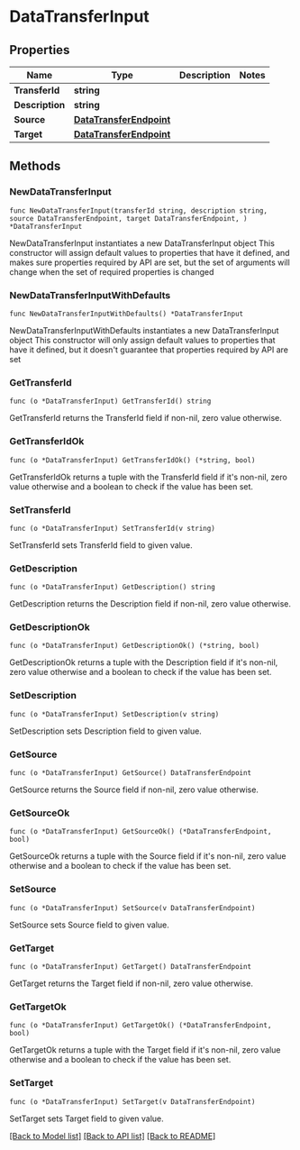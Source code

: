 # DataTransferInput

## Properties

Name | Type | Description | Notes
------------ | ------------- | ------------- | -------------
**TransferId** | **string** |  | 
**Description** | **string** |  | 
**Source** | [**DataTransferEndpoint**](DataTransferEndpoint.md) |  | 
**Target** | [**DataTransferEndpoint**](DataTransferEndpoint.md) |  | 

## Methods

### NewDataTransferInput

`func NewDataTransferInput(transferId string, description string, source DataTransferEndpoint, target DataTransferEndpoint, ) *DataTransferInput`

NewDataTransferInput instantiates a new DataTransferInput object
This constructor will assign default values to properties that have it defined,
and makes sure properties required by API are set, but the set of arguments
will change when the set of required properties is changed

### NewDataTransferInputWithDefaults

`func NewDataTransferInputWithDefaults() *DataTransferInput`

NewDataTransferInputWithDefaults instantiates a new DataTransferInput object
This constructor will only assign default values to properties that have it defined,
but it doesn't guarantee that properties required by API are set

### GetTransferId

`func (o *DataTransferInput) GetTransferId() string`

GetTransferId returns the TransferId field if non-nil, zero value otherwise.

### GetTransferIdOk

`func (o *DataTransferInput) GetTransferIdOk() (*string, bool)`

GetTransferIdOk returns a tuple with the TransferId field if it's non-nil, zero value otherwise
and a boolean to check if the value has been set.

### SetTransferId

`func (o *DataTransferInput) SetTransferId(v string)`

SetTransferId sets TransferId field to given value.


### GetDescription

`func (o *DataTransferInput) GetDescription() string`

GetDescription returns the Description field if non-nil, zero value otherwise.

### GetDescriptionOk

`func (o *DataTransferInput) GetDescriptionOk() (*string, bool)`

GetDescriptionOk returns a tuple with the Description field if it's non-nil, zero value otherwise
and a boolean to check if the value has been set.

### SetDescription

`func (o *DataTransferInput) SetDescription(v string)`

SetDescription sets Description field to given value.


### GetSource

`func (o *DataTransferInput) GetSource() DataTransferEndpoint`

GetSource returns the Source field if non-nil, zero value otherwise.

### GetSourceOk

`func (o *DataTransferInput) GetSourceOk() (*DataTransferEndpoint, bool)`

GetSourceOk returns a tuple with the Source field if it's non-nil, zero value otherwise
and a boolean to check if the value has been set.

### SetSource

`func (o *DataTransferInput) SetSource(v DataTransferEndpoint)`

SetSource sets Source field to given value.


### GetTarget

`func (o *DataTransferInput) GetTarget() DataTransferEndpoint`

GetTarget returns the Target field if non-nil, zero value otherwise.

### GetTargetOk

`func (o *DataTransferInput) GetTargetOk() (*DataTransferEndpoint, bool)`

GetTargetOk returns a tuple with the Target field if it's non-nil, zero value otherwise
and a boolean to check if the value has been set.

### SetTarget

`func (o *DataTransferInput) SetTarget(v DataTransferEndpoint)`

SetTarget sets Target field to given value.



[[Back to Model list]](../README.md#documentation-for-models) [[Back to API list]](../README.md#documentation-for-api-endpoints) [[Back to README]](../README.md)


